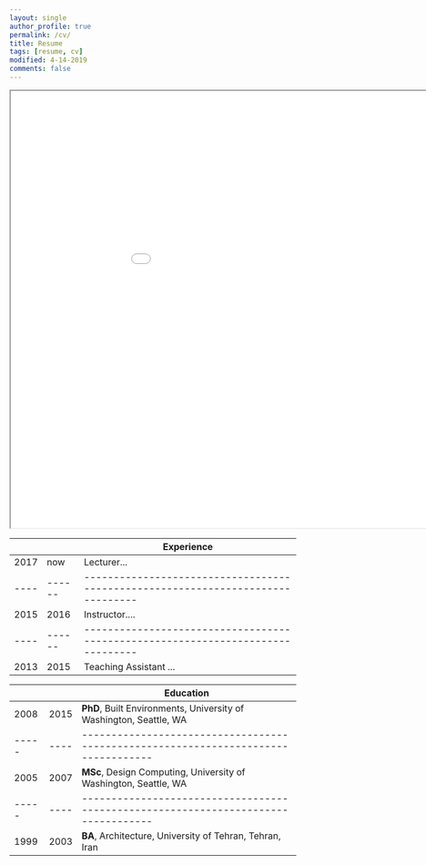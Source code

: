 ```yaml
---
layout: single
author_profile: true
permalink: /cv/
title: Resume
tags: [resume, cv]
modified: 4-14-2019
comments: false
---
```


<iframe width="1024" height="768" src="/assets/cv.pdf" style="-webkit-transform:scale(1);-moz-transform-scale(1);"></iframe>


|    |    | **Experience**                                                             |
|----|----|-------------------------------------------------------------------------------|
|2017|now| Lecturer... |
|----|------|-------------------------------------------------------------------------------|
|2015| 2016 | Instructor.... |
|----|------|-------------------------------------------------------------------------------|
|2013|2015|  Teaching Assistant ...|



|     |    |**Education**                                                               |
|-----|----|----------------------------------------------------------------------------------|
|2008 |2015| **PhD**, Built Environments, University of Washington, Seattle, WA|
|-----|----|----------------------------------------------------------------------------------|
|2005 |2007| **MSc**, Design Computing, University of Washington, Seattle, WA |
|-----|----|----------------------------------------------------------------------------------|
|1999 |2003| **BA**, Architecture, University of Tehran, Tehran, Iran               |
